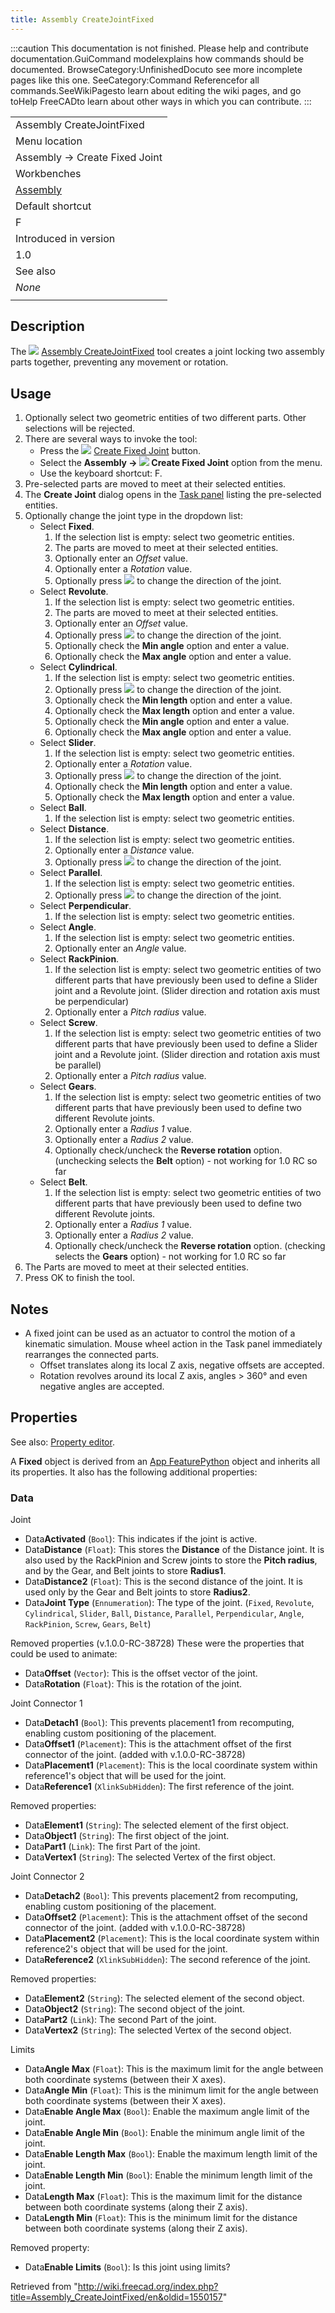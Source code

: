 ```yaml
---
title: Assembly CreateJointFixed
---
```


:::caution
This documentation is not finished. Please help and contribute documentation.GuiCommand modelexplains how commands should be documented. BrowseCategory:UnfinishedDocuto see more incomplete pages like this one. SeeCategory:Command Referencefor all commands.SeeWikiPagesto learn about editing the wiki pages, and go toHelp FreeCADto learn about other ways in which you can contribute.
:::

|                                                      |
| ---------------------------------------------------- |
| Assembly CreateJointFixed                            |
| Menu location                                        |
| Assembly → Create Fixed Joint                        |
| Workbenches                                          |
| [Assembly](/Assembly_Workbench "Assembly Workbench") |
| Default shortcut                                     |
| F                                                    |
| Introduced in version                                |
| 1.0                                                  |
| See also                                             |
| _None_                                               |
|                                                      |

## Description

The ![](/images/Assembly_CreateJointFixed.svg) [Assembly CreateJointFixed](/Assembly_CreateJointFixed "Assembly CreateJointFixed") tool creates a joint locking two assembly parts together, preventing any movement or rotation.

## Usage

1. Optionally select two geometric entities of two different parts. Other selections will be rejected.
2. There are several ways to invoke the tool:
   - Press the ![](/images/Assembly_CreateJointFixed.svg) [Create Fixed Joint](/Assembly_CreateJointFixed "Assembly CreateJointFixed") button.
   - Select the **Assembly → ![](/images/Assembly_CreateJointFixed.svg) Create Fixed Joint** option from the menu.
   - Use the keyboard shortcut: F.
3. Pre-selected parts are moved to meet at their selected entities.
4. The **Create Joint** dialog opens in the [Task panel](/Task_panel "Task panel") listing the pre-selected entities.
5. Optionally change the joint type in the dropdown list:
   - Select **Fixed**.
     1. If the selection list is empty: select two geometric entities.
     2. The parts are moved to meet at their selected entities.
     3. Optionally enter an _Offset_ value.
     4. Optionally enter a _Rotation_ value.
     5. Optionally press ![](/images/Button_sort.svg) to change the direction of the joint.
   - Select **Revolute**.
     1. If the selection list is empty: select two geometric entities.
     2. The parts are moved to meet at their selected entities.
     3. Optionally enter an _Offset_ value.
     4. Optionally press ![](/images/Button_sort.svg) to change the direction of the joint.
     5. Optionally check the **Min angle** option and enter a value.
     6. Optionally check the **Max angle** option and enter a value.
   - Select **Cylindrical**.
     1. If the selection list is empty: select two geometric entities.
     2. Optionally press ![](/images/Button_sort.svg) to change the direction of the joint.
     3. Optionally check the **Min length** option and enter a value.
     4. Optionally check the **Max length** option and enter a value.
     5. Optionally check the **Min angle** option and enter a value.
     6. Optionally check the **Max angle** option and enter a value.
   - Select **Slider**.
     1. If the selection list is empty: select two geometric entities.
     2. Optionally enter a _Rotation_ value.
     3. Optionally press ![](/images/Button_sort.svg) to change the direction of the joint.
     4. Optionally check the **Min length** option and enter a value.
     5. Optionally check the **Max length** option and enter a value.
   - Select **Ball**.
     1. If the selection list is empty: select two geometric entities.
   - Select **Distance**.
     1. If the selection list is empty: select two geometric entities.
     2. Optionally enter a _Distance_ value.
     3. Optionally press ![](/images/Button_sort.svg) to change the direction of the joint.
   - Select **Parallel**.
     1. If the selection list is empty: select two geometric entities.
     2. Optionally press ![](/images/Button_sort.svg) to change the direction of the joint.
   - Select **Perpendicular**.
     1. If the selection list is empty: select two geometric entities.
   - Select **Angle**.
     1. If the selection list is empty: select two geometric entities.
     2. Optionally enter an _Angle_ value.
   - Select **RackPinion**.
     1. If the selection list is empty: select two geometric entities of two different parts that have previously been used to define a Slider joint and a Revolute joint. (Slider direction and rotation axis must be perpendicular)
     2. Optionally enter a _Pitch radius_ value.
   - Select **Screw**.
     1. If the selection list is empty: select two geometric entities of two different parts that have previously been used to define a Slider joint and a Revolute joint. (Slider direction and rotation axis must be parallel)
     2. Optionally enter a _Pitch radius_ value.
   - Select **Gears**.
     1. If the selection list is empty: select two geometric entities of two different parts that have previously been used to define two different Revolute joints.
     2. Optionally enter a _Radius 1_ value.
     3. Optionally enter a _Radius 2_ value.
     4. Optionally check/uncheck the **Reverse rotation** option. (unchecking selects the **Belt** option) - not working for 1.0 RC so far
   - Select **Belt**.
     1. If the selection list is empty: select two geometric entities of two different parts that have previously been used to define two different Revolute joints.
     2. Optionally enter a _Radius 1_ value.
     3. Optionally enter a _Radius 2_ value.
     4. Optionally check/uncheck the **Reverse rotation** option. (checking selects the **Gears** option) - not working for 1.0 RC so far
6. The Parts are moved to meet at their selected entities.
7. Press OK to finish the tool.

## Notes

- A fixed joint can be used as an actuator to control the motion of a kinematic simulation. Mouse wheel action in the Task panel immediately rearranges the connected parts.
  - Offset translates along its local Z axis, negative offsets are accepted.
  - Rotation revolves around its local Z axis, angles > 360° and even negative angles are accepted.

## Properties

See also: [Property editor](/Property_editor "Property editor").

A **Fixed** object is derived from an [App FeaturePython](/App_FeaturePython "App FeaturePython") object and inherits all its properties. It also has the following additional properties:

### Data

Joint

- Data**Activated** (`Bool`): This indicates if the joint is active.
- Data**Distance** (`Float`): This stores the **Distance** of the Distance joint. It is also used by the RackPinion and Screw joints to store the **Pitch radius**, and by the Gear, and Belt joints to store **Radius1**.
- Data**Distance2** (`Float`): This is the second distance of the joint. It is used only by the Gear and Belt joints to store **Radius2**.
- Data**Joint Type** (`Ennumeration`): The type of the joint. (`Fixed`, `Revolute`, `Cylindrical`, `Slider`, `Ball`, `Distance`, `Parallel`, `Perpendicular`, `Angle`, `RackPinion`, `Screw`, `Gears`, `Belt`)

Removed properties (v.1.0.0-RC-38728) These were the properties that could be used to animate:

- Data**Offset** (`Vector`): This is the offset vector of the joint.
- Data**Rotation** (`Float`): This is the rotation of the joint.

Joint Connector 1

- Data**Detach1** (`Bool`): This prevents placement1 from recomputing, enabling custom positioning of the placement.
- Data**Offset1** (`Placement`): This is the attachment offset of the first connector of the joint. (added with v.1.0.0-RC-38728)
- Data**Placement1** (`Placement`): This is the local coordinate system within reference1's object that will be used for the joint.
- Data**Reference1** (`XlinkSubHidden`): The first reference of the joint.

Removed properties:

- Data**Element1** (`String`): The selected element of the first object.
- Data**Object1** (`String`): The first object of the joint.
- Data**Part1** (`Link`): The first Part of the joint.
- Data**Vertex1** (`String`): The selected Vertex of the first object.

Joint Connector 2

- Data**Detach2** (`Bool`): This prevents placement2 from recomputing, enabling custom positioning of the placement.
- Data**Offset2** (`Placement`): This is the attachment offset of the second connector of the joint. (added with v.1.0.0-RC-38728)
- Data**Placement2** (`Placement`): This is the local coordinate system within reference2's object that will be used for the joint.
- Data**Reference2** (`XlinkSubHidden`): The second reference of the joint.

Removed properties:

- Data**Element2** (`String`): The selected element of the second object.
- Data**Object2** (`String`): The second object of the joint.
- Data**Part2** (`Link`): The second Part of the joint.
- Data**Vertex2** (`String`): The selected Vertex of the second object.

Limits

- Data**Angle Max** (`Float`): This is the maximum limit for the angle between both coordinate systems (between their X axes).
- Data**Angle Min** (`Float`): This is the minimum limit for the angle between both coordinate systems (between their X axes).
- Data**Enable Angle Max** (`Bool`): Enable the maximum angle limit of the joint.
- Data**Enable Angle Min** (`Bool`): Enable the minimum angle limit of the joint.
- Data**Enable Length Max** (`Bool`): Enable the maximum length limit of the joint.
- Data**Enable Length Min** (`Bool`): Enable the minimum length limit of the joint.
- Data**Length Max** (`Float`): This is the maximum limit for the distance between both coordinate systems (along their Z axis).
- Data**Length Min** (`Float`): This is the minimum limit for the distance between both coordinate systems (along their Z axis).

Removed property:

- Data**Enable Limits** (`Bool`): Is this joint using limits?

Retrieved from "<http://wiki.freecad.org/index.php?title=Assembly_CreateJointFixed/en&oldid=1550157>"
